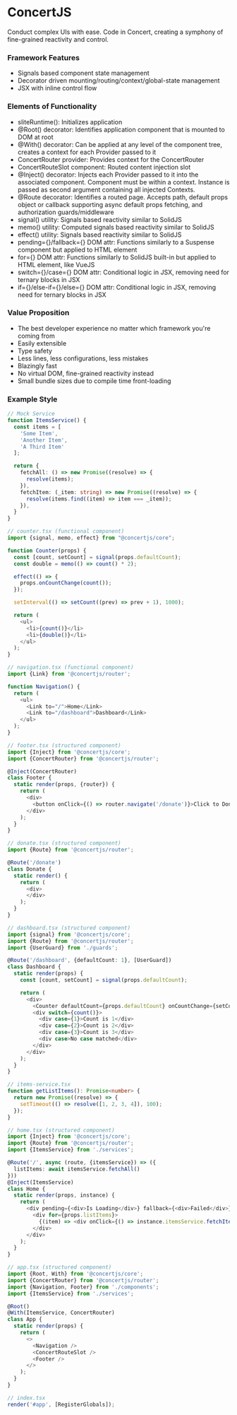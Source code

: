 # ConcertJS
Conduct complex UIs with ease. Code in Concert, creating a symphony of fine-grained reactivity and control.


### Framework Features

- Signals based component state management
- Decorator driven mounting/routing/context/global-state management
- JSX with inline control flow


### Elements of Functionality

- sliteRuntime(): Initializes application
- @Root() decorator: Identifies application component that is mounted to DOM at root
- @With() decorator: Can be applied at any level of the component tree, creates a context for each Provider passed to it
- ConcertRouter provider: Provides context for the ConcertRouter
- ConcertRouteSlot component: Routed content injection slot
- @Inject() decorator: Injects each Provider passed to it into the associated component. Component must be within a context. Instance is passed as second argument containing all injected Contexts.
- @Route decorator: Identifies a routed page. Accepts path, default props object or callback supporting async default props fetching, and authorization guards/middleware
- signal() utility: Signals based reactivity similar to SolidJS
- memo() utility: Computed signals based reactivity similar to SolidJS
- effect() utility: Signals based reactivity similar to SolidJS
- pending={}/fallback={} DOM attr: Functions similarly to a Suspense component but applied to HTML element
- for={} DOM attr: Functions similarly to SolidJS <For /> built-in but applied to HTML element, like VueJS
- switch={}/case={} DOM attr: Conditional logic in JSX, removing need for ternary blocks in JSX
- if={}/else-if={}/else={} DOM attr: Conditional logic in JSX, removing need for ternary blocks in JSX


### Value Proposition
- The best developer experience no matter which framework you're coming from
- Easily extensible
- Type safety
- Less lines, less configurations, less mistakes
- Blazingly fast
- No virtual DOM, fine-grained reactivity instead
- Small bundle sizes due to compile time front-loading


### Example Style

```typescript jsx
// Mock Service
function ItemsService() {
  const items = [
    'Some Item',
    'Another Item',
    'A Third Item'
  ];

  return {
    fetchAll: () => new Promise((resolve) => {
      resolve(items);
    }),
    fetchItem: (_item: string) => new Promise((resolve) => {
      resolve(items.find((item) => item === _item));
    }),
  }
}

// counter.tsx (functional component)
import {signal, memo, effect} from "@concertjs/core";

function Counter(props) {
  const [count, setCount] = signal(props.defaultCount);
  const double = memo(() => count() * 2);

  effect(() => {
    props.onCountChange(count());
  });

  setInterval(() => setCount((prev) => prev + 1), 1000);

  return (
    <ul>
      <li>{count()}</li>
      <li>{double()}</li>
    </ul>
  );
}

// navigation.tsx (functional component)
import {Link} from '@concertjs/router';

function Navigation() {
  return (
    <ul>
      <Link to="/">Home</Link>
      <Link to="/dashboard">Dashboard</Link>
    </ul>
  );
}

// footer.tsx (structured component)
import {Inject} from '@concertjs/core';
import {ConcertRouter} from '@concertjs/router';

@Inject(ConcertRouter)
class Footer {
  static render(props, {router}) {
    return (
      <div>
        <button onClick={() => router.navigate('/donate')}>Click to Donate</button>
      </div>
    );
  }
}

// donate.tsx (structured component)
import {Route} from '@concertjs/router';

@Route('/donate')
class Donate {
  static render() {
    return (
      <div>
      </div>
    );
  }
}

// dashboard.tsx (structured component)
import {signal} from '@concertjs/core';
import {Route} from '@concertjs/router';
import {UserGuard} from './guards';

@Route('/dashboard', {defaultCount: 1}, [UserGuard])
class Dashboard {
  static render(props) {
    const [count, setCount] = signal(props.defaultCount);

    return (
      <div>
        <Counter defaultCount={props.defaultCount} onCountChange={setCount} />
        <div switch={count()}>
          <div case={1}>Count is 1</div>
          <div case={2}>Count is 2</div>
          <div case={3}>Count is 3</div>
          <div case>No case matched</div>
        </div>
      </div>
    );
  }
}

// items-service.tsx
function getListItems(): Promise<number> {
  return new Promise((resolve) => {
    setTimeout(() => resolve([1, 2, 3, 4]), 100);
  });
}

// home.tsx (structured component)
import {Inject} from '@concertjs/core';
import {Route} from '@concertjs/router';
import {ItemsService} from './services';

@Route('/', async (route, {itemsService}) => ({
  listItems: await itemsService.fetchAll()
}))
@Inject(ItemsService)
class Home {
  static render(props, instance) {
    return (
      <div pending={<div>Is Loading</div>} fallback={<div>Failed</div>}>
        <div for={props.listItems}>
          {(item) => <div onClick={() => instance.itemsService.fetchItem(item)}>{item}</div>}
        </div>
      </div>
    );
  }
}

// app.tsx (structured component)
import {Root, With} from '@concertjs/core';
import {ConcertRouter} from '@concertjs/router';
import {Navigation, Footer} from './components';
import {ItemsService} from './services';

@Root()
@With(ItemsService, ConcertRouter)
class App {
  static render(props) {
    return (
      <>
        <Navigation />
        <ConcertRouteSlot />
        <Footer />
      </>
    );
  }
}

// index.tsx
render('#app', [RegisterGlobals]);
```

